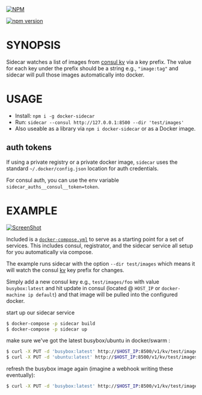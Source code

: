 [![NPM](https://nodei.co/npm/docker-sidecar.png?downloads=true)](https://nodei.co/npm/docker-sidecar/)

[![npm version](https://badge.fury.io/js/docker-sidecar.svg)](http://badge.fury.io/js/docker-sidecar)
# SYNOPSIS

Sidecar watches a list of images from [consul kv](https://www.consul.io/intro/getting-started/kv.html) via a key prefix. The value for each key under the prefix should be a string e.g., `"image:tag"` and sidecar will pull those images automatically into docker.

# USAGE
- Install: `npm i -g docker-sidecar`
- Run: `sidecar --consul http://127.0.0.1:8500 --dir 'test/images'`
- Also useable as a library via `npm i docker-sidecar` or as a Docker image.

## auth tokens
If using a private registry or a private docker image, `sidecar` uses the standard `~/.docker/config.json` location for auth credentials.

For consul auth, you can use the env variable `sidecar_auths__consul__token=token`.

# EXAMPLE
[![ScreenShot](https://i.imgur.com/TgL9hQO.png?1)](https://i.imgur.com/TgL9hQO.png?1)

Included is a [`docker-compose.yml`](./docker-compose.yml) to serve as a starting point for a set of services. This includes consul, registrator, and the sidecar service all setup for you automatically via compose.

The example runs sidecar with the option `--dir test/images` which means it will watch the consul [kv](https://www.consul.io/intro/getting-started/kv.html) key prefix for changes.

Simply add a new consul key e.g., `test/images/foo` with value `busybox:latest` and hit update in consul (located @ `HOST_IP` or `docker-machine ip default`) and that image will be pulled into the configured docker.


start up our sidecar service
```sh
$ docker-compose -p sidecar build
$ docker-compose -p sidecar up
```

make sure we've got the latest busybox/ubuntu in docker/swarm :

```sh
$ curl -X PUT -d 'busybox:latest' http://$HOST_IP:8500/v1/kv/test/images/busybox
$ curl -X PUT -d 'ubuntu:latest' http://$HOST_IP:8500/v1/kv/test/images/ubuntu
```

refresh the busybox image again (imagine a webhook writing these eventually):
```sh
$ curl -X PUT -d 'busybox:latest' http://$HOST_IP:8500/v1/kv/test/images/busybox
```
